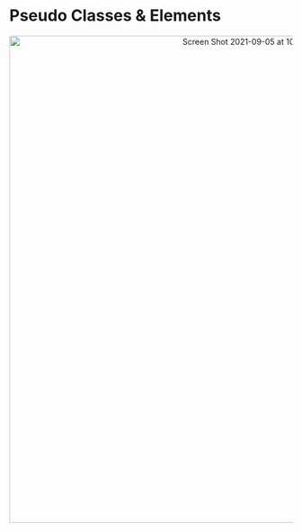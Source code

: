 <h1>Pseudo Classes & Elements</h1>

<p align="center">
  <img width="867" alt="Screen Shot 2021-09-05 at 10 22 28 PM" src="https://user-images.githubusercontent.com/31994778/132138988-10f83e79-bd2f-4dbf-8f6e-ecfc3dac803d.png">
  </p>
